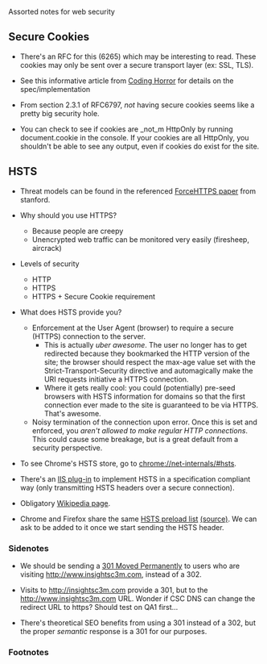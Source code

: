 Assorted notes for web security

## Secure Cookies
- There's an RFC for this (6265) which may be interesting to read.  These cookies may only be sent over a secure transport layer (ex: SSL, TLS).

- See this informative article from [Coding Horror][1] for details on the spec/implementation

- From section 2.3.1 of RFC6797, _not_ having secure cookies seems like a pretty big security hole.

- You can check to see if cookies are _not_m HttpOnly by running document.cookie in the console.  If your cookies are all HttpOnly, you shouldn't be able to see any output, even if cookies do exist for the site.

## HSTS
- Threat models can be found in the referenced [ForceHTTPS paper][0] from stanford.

- Why should you use HTTPS?
	- Because people are creepy
	- Unencrypted web traffic can be monitored very easily (firesheep, aircrack)


- Levels of security
	- HTTP
	- HTTPS
	- HTTPS + Secure Cookie requirement


- What does HSTS provide you?
	- Enforcement at the User Agent (browser) to require a secure (HTTPS) connection to the server.
		- This is actually _uber awesome_.  The user no longer has to get redirected because they bookmarked the HTTP version of the site; the browser should respect the max-age value set with the Strict-Transport-Security directive and automagically make the URI requests initiative a HTTPS connection.
		- Where it gets really cool: you could (potentially) pre-seed browsers with HSTS information for domains so that the first connection ever made to the site is guaranteed to be via HTTPS.  That's awesome.
	- Noisy termination of the connection upon error.  Once this is set and enforced, you _aren't allowed to make regular HTTP connections_.  This could cause some breakage, but is a great default from a security perspective.

- To see Chrome's HSTS store, go to [chrome://net-internals/#hsts][8].

- There's an [IIS plug-in][4] to implement HSTS in a specification compliant way (only transmitting HSTS headers over a secure connection).

- Obligatory [Wikipedia page][5].

- Chrome and Firefox share the same [HSTS preload list][6] [(source)][7].  We can ask to be added to it once we start sending the HSTS header.

### Sidenotes
- We should be sending a [301 Moved Permanently][3] to users who are visiting http://www.insightsc3m.com, instead of a 302.

- Visits to http://insightsc3m.com provide a 301, but to the http://www.insightsc3m.com URL.  Wonder if CSC DNS can change the redirect URL to https?  Should test on QA1 first...

- There's theoretical SEO benefits from using a 301 instead of a 302, but the proper _semantic_ response is a 301 for our purposes.





### Footnotes

[0]:https://crypto.stanford.edu/forcehttps/forcehttps.pdf
[1]:http://www.codinghorror.com/blog/2008/08/protecting-your-cookies-httponly.html
[2]:http://tools.ietf.org/html/rfc6797#section-5.3
[3]:http://www.html5rocks.com/en/tutorials/security/transport-layer-security/
[4]:https://hstsiis.codeplex.com/
[5]:https://en.wikipedia.org/wiki/HTTP_Strict_Transport_Security
[6]:http://www.chromium.org/sts
[7]:https://src.chromium.org/viewvc/chrome/trunk/src/net/http/transport_security_state_static.json
[8]:chrome://net-internals/#hsts